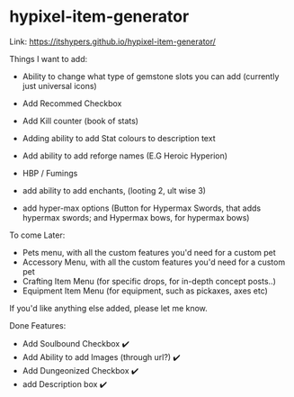 # hypixel-item-generator

Link:
https://itshypers.github.io/hypixel-item-generator/

Things I want to add:

- Ability to change what type of gemstone slots you can add (currently just universal icons)

- Add Recommed Checkbox
- Add Kill counter (book of stats)
- Adding ability to add Stat colours to description text
- Add ability to add reforge names (E.G Heroic Hyperion)
- HBP / Fumings
- add ability to add enchants, (looting 2, ult wise 3)
- add hyper-max options (Button for Hypermax Swords, that adds hypermax swords; and Hypermax bows, for hypermax bows)

To come Later:

- Pets menu, with all the custom features you'd need for a custom pet
- Accessory Menu, with all the custom features you'd need for a custom pet
- Crafting Item Menu (for specific drops, for in-depth concept posts..)
- Equipment Item Menu (for equipment, such as pickaxes, axes etc)

If you'd like anything else added, please let me know.

Done Features:

- Add Soulbound Checkbox ✔️
- Add Ability to add Images (through url?) ✔️
- Add Dungeonized Checkbox ✔️
- add Description box ✔️
